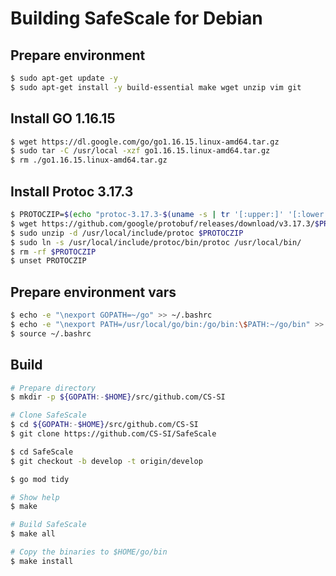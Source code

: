 # Building SafeScale for Debian

## Prepare environment
```bash
$ sudo apt-get update -y
$ sudo apt-get install -y build-essential make wget unzip vim git
```

## Install GO 1.16.15
```bash
$ wget https://dl.google.com/go/go1.16.15.linux-amd64.tar.gz
$ sudo tar -C /usr/local -xzf go1.16.15.linux-amd64.tar.gz
$ rm ./go1.16.15.linux-amd64.tar.gz
```

## Install Protoc 3.17.3
```bash
$ PROTOCZIP=$(echo "protoc-3.17.3-$(uname -s | tr '[:upper:]' '[:lower:]')-$(uname -m).zip")
$ wget https://github.com/google/protobuf/releases/download/v3.17.3/$PROTOCZIP
$ sudo unzip -d /usr/local/include/protoc $PROTOCZIP
$ sudo ln -s /usr/local/include/protoc/bin/protoc /usr/local/bin/
$ rm -rf $PROTOCZIP
$ unset PROTOCZIP
```

## Prepare environment vars
```bash
$ echo -e "\nexport GOPATH=~/go" >> ~/.bashrc
$ echo -e "\nexport PATH=/usr/local/go/bin:/go/bin:\$PATH:~/go/bin" >> ~/.bashrc
$ source ~/.bashrc
```

## Build
```bash
# Prepare directory
$ mkdir -p ${GOPATH:-$HOME}/src/github.com/CS-SI

# Clone SafeScale
$ cd ${GOPATH:-$HOME}/src/github.com/CS-SI
$ git clone https://github.com/CS-SI/SafeScale

$ cd SafeScale
$ git checkout -b develop -t origin/develop

$ go mod tidy

# Show help
$ make

# Build SafeScale
$ make all

# Copy the binaries to $HOME/go/bin
$ make install
```
